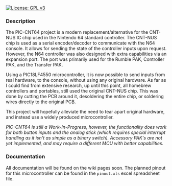 [![License: GPL v3](https://img.shields.io/badge/License-GPLv3-blue.svg)](https://www.gnu.org/licenses/gpl-3.0)
### Description
The PIC-CNT64 project is a modern replacement/alternative for the CNT-NUS IC chip used in the Nintendo 64 standard controller. The CNT-NUS chip is used as a serial encoder/decoder to communicate with the N64 console. It allows for sending the state of the controller inputs upon request. However, the N64 controller was also designed with extra capabilities via an expansion port. The port was primarily used for the Rumble PAK, Controller PAK, and the Transfer PAK.

Using a PIC18LF4550 microcontroller, it is now possible to send inputs from real hardware, to the console, without using any original hardware. As far as I could find from extensive research, up until this point, all homebrew controllers and portables, still used the original CNT-NUS chip. This was done by cutting the PCB around it, desoldering the entire chip, or soldering wires directly to the original PCB.

This project will hopefully alleviate the need to tear apart original hardware, and instead use a widely produced microcontroller.

_PIC-CNT64 is still a Work-In-Progress, however, the functionality does work for both button inputs and the analog stick (which requires special interrupt handling as it isn't as simple as a binary switch). Accessory PAK's are not yet implemented, and may require a different MCU with better capabilities._

### Documentation
All documentation will be found on the wiki pages soon. The planned pinout for this microcontroller can be found in the `pinout.xls` excel spreadsheet file.
